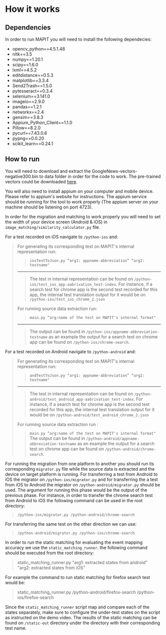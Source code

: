 # How it works
## Dependencies
In order to run MAPIT you will need to install the following dependecies:

-   opencv_python==4.5.1.48
-   nltk==3.5
-   numpy==1.20.1
-   scipy==1.6.0
-   lxml==4.5.2
-   editdistance==0.5.3
-   matplotlib==3.3.4
-   Send2Trash==1.5.0
-   pytesseract==0.3.4
-   selenium==3.141.0
-   imageio==2.9.0
-   pandas==1.2.1
-   networkx==2.4
-   gensim==3.8.3
-   Appium_Python_Client==1.1.0
-   Pillow==8.2.0
-   pycurl==7.43.0.6
-   pypng==0.0.20
-   scikit_learn==0.24.1

## How to run
You will need to download and extract the GoogleNews-vectors-negative300.bin to data folder in order for the code to work. The pre-trained vectors could be downloaded [here](https://github.com/mmihaltz/word2vec-GoogleNews-vectors).

You will also need to install appium on your computer and mobile device. Please refer to appium's website for instructions. The appium service should be running for the tool to work properly (The appium server on your machine should be listening on port 4723).

In order for the migration and matching to work properly you will need to set the width of your device screen (Android & iOS) in ``image_matching/similarity_calculator.py`` file.

For a test recorded on iOS navigate to ``/python-ios`` and:
>For generating its corresponding test on MAPIT's internal representation run: 
> >``iosTestToJson.py “arg1: appname-abbreviation” “arg2: testname"``
> ------------------------------
> >The test in internal representation can be found on ``/python-ios/test_ios_app-aabrivation_test-index``. For instance, if a search test for chrome app is the second test recorded for this app, the internal test translation output for it would be on ``/python-ios/test_ios_chrome_2.json``
>
>For running source data extraction run:
> >``main.py “arg:name of the test on MAPIT's internal format"``
> -------------------------------------
> >The output can be found in ``/python-ios/appname-abbreviation-testname`` as an example the output for a search test on chrome app can be found on ``/python-ios/chrome-search``.

For a test recorded on Android navigate to ``/python-android`` and:
>For generating its corresponding test on MAPIT's internal representation run: 
>> ``andTestToJson.py “arg1: appname-abbreviation” “arg2: testname"``
>------------------
> > The test in internal representation can be found on ``/python-android/test_android_app-aabrivation_test-index``. For instance, if a search test for chrome app is the second test recorded for this app, the internal test translation output for it would be on ``/python-android/test_android_chrome_2.json``
> 
>For running source data extraction run :
> >``main.py “arg:name of the test on MAPIT's internal format"``
> The output can be found in ``/python-android/appname-abbreviation-testname``
>  as an example the output for a search test on chrome app can be found on ``/python-android/chrome-search``.

For running the migration from one platform to another you should run its corresponding ``migrator.py`` file while the source data is extracted and the device on target platform is running. 
For transferring a test from Android to iOS the migrator on ``/python-ios/migrator.py`` and for transferring the  a test from iOS to Android the migrator on ``/python-android/migrator.py`` should be used. The argument for running this phase would be the output of the previous phase.
 For instance, in order to transfer the chrome search test from Android to iOS the following command can be used in the root directory:
>``/python-ios/migrator.py /python-android/chrome-search``

For transferring the same test on the other direction we can use:
>``/python-android/migrator.py /python-ios/chrome-search``

In order to run the static matching for evaluating the event mapping accuracy we use the ``static_matching_runner``. the following command should be executed from the root directory:
> static_matching_runner.py "arg1: extracted states from android" "arg2: extracted  states from iOS"

For example the command to run static matching for firefox search test would be:
> static_matching_runner.py /python-android/firefox-search /python-ios/firefox-search

Since the ``static_matching_runner`` script map and compare each of the states separately, make sure to configure the under-test states on the script as instructed on the demo video. The results of the static matching can be found on ``/static-out`` directory under the directory with their corresponding test name. 
